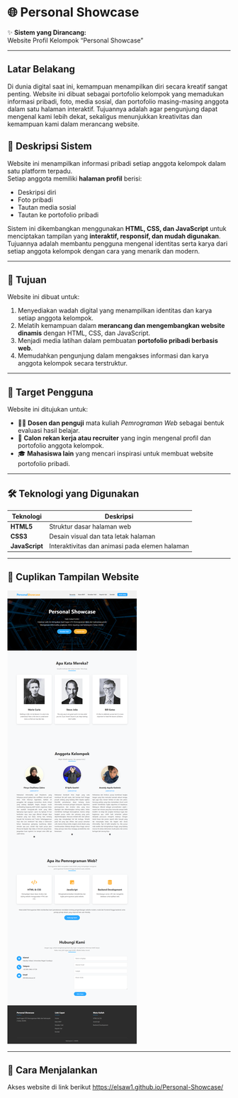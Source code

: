 # 🌐 Personal Showcase

✨ **Sistem yang Dirancang:**  
Website Profil Kelompok “Personal Showcase”

---

## Latar Belakang
Di dunia digital saat ini, kemampuan menampilkan diri secara kreatif sangat penting. Website ini dibuat sebagai portofolio kelompok yang memadukan informasi pribadi, foto, media sosial, dan portofolio masing-masing anggota dalam satu halaman interaktif. Tujuannya adalah agar pengunjung dapat mengenal kami lebih dekat, sekaligus menunjukkan kreativitas dan kemampuan kami dalam merancang website.

## 🧩 Deskripsi Sistem

Website ini menampilkan informasi pribadi setiap anggota kelompok dalam satu platform terpadu.  
Setiap anggota memiliki **halaman profil** berisi:

- Deskripsi diri  
- Foto pribadi  
- Tautan media sosial  
- Tautan ke portofolio pribadi  

Sistem ini dikembangkan menggunakan **HTML, CSS, dan JavaScript** untuk menciptakan tampilan yang **interaktif, responsif, dan mudah digunakan**.  
Tujuannya adalah membantu pengguna mengenal identitas serta karya dari setiap anggota kelompok dengan cara yang menarik dan modern.

---

## 🎯 Tujuan

Website ini dibuat untuk:

1. Menyediakan wadah digital yang menampilkan identitas dan karya setiap anggota kelompok.  
2. Melatih kemampuan dalam **merancang dan mengembangkan website dinamis** dengan HTML, CSS, dan JavaScript.  
3. Menjadi media latihan dalam pembuatan **portofolio pribadi berbasis web**.  
4. Memudahkan pengunjung dalam mengakses informasi dan karya anggota kelompok secara terstruktur.

---

## 👥 Target Pengguna

Website ini ditujukan untuk:

- 🧑‍🏫 **Dosen dan penguji** mata kuliah *Pemrograman Web* sebagai bentuk evaluasi hasil belajar.  
- 💼 **Calon rekan kerja atau recruiter** yang ingin mengenal profil dan portofolio anggota kelompok.  
- 🎓 **Mahasiswa lain** yang mencari inspirasi untuk membuat website portofolio pribadi.

---

## 🛠️ Teknologi yang Digunakan

| Teknologi | Deskripsi |
|------------|------------|
| **HTML5** | Struktur dasar halaman web |
| **CSS3** | Desain visual dan tata letak halaman |
| **JavaScript** | Interaktivitas dan animasi pada elemen halaman |

---

## 📸 Cuplikan Tampilan Website 
![Tampilan Website](assets/Tampilan%20Keseluruhan%20Website%20Personal%20Showcase.png)

---

## 🚀 Cara Menjalankan
Akses website di link berikut https://elsaw1.github.io/Personal-Showcase/

